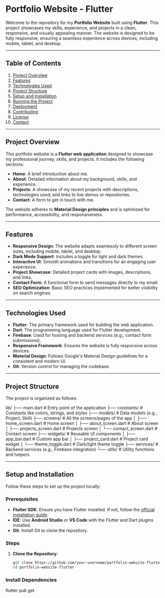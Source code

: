 # Portfolio Website - Flutter

Welcome to the repository for my **Portfolio Website** built using **Flutter**. This project showcases my skills, experience, and projects in a clean, responsive, and visually appealing manner. The website is designed to be fully responsive, ensuring a seamless experience across devices, including mobile, tablet, and desktop.

---

## Table of Contents

1. [Project Overview](#project-overview)
2. [Features](#features)
3. [Technologies Used](#technologies-used)
4. [Project Structure](#project-structure)
5. [Setup and Installation](#setup-and-installation)
6. [Running the Project](#running-the-project)
7. [Deployment](#deployment)
8. [Contributing](#contributing)
9. [License](#license)
10. [Contact](#contact)

---

## Project Overview

This portfolio website is a **Flutter web application** designed to showcase my professional journey, skills, and projects. It includes the following sections:

- **Home**: A brief introduction about me.
- **About**: Detailed information about my background, skills, and experience.
- **Projects**: A showcase of my recent projects with descriptions, technologies used, and links to live demos or repositories.
- **Contact**: A form to get in touch with me.

The website adheres to **Material Design principles** and is optimized for performance, accessibility, and responsiveness.

---

## Features

- **Responsive Design**: The website adapts seamlessly to different screen sizes, including mobile, tablet, and desktop.
- **Dark Mode Support**: Includes a toggle for light and dark themes.
- **Interactive UI**: Smooth animations and transitions for an engaging user experience.
- **Project Showcase**: Detailed project cards with images, descriptions, and links.
- **Contact Form**: A functional form to send messages directly to my email.
- **SEO Optimization**: Basic SEO practices implemented for better visibility on search engines.

---

## Technologies Used

- **Flutter**: The primary framework used for building the web application.
- **Dart**: The programming language used for Flutter development.
- **Firebase**: Used for hosting and backend services (e.g., contact form submissions).
- **Responsive Framework**: Ensures the website is fully responsive across devices.
- **Material Design**: Follows Google's Material Design guidelines for a consistent and modern UI.
- **Git**: Version control for managing the codebase.

---

## Project Structure

The project is organized as follows:

lib/
├── main.dart # Entry point of the application
├── constants/ # Constants like colors, strings, and styles
├── models/ # Data models (e.g., Project, Skill)
├── screens/ # All the screens/pages of the app
│ ├── home_screen.dart # Home screen
│ ├── about_screen.dart # About screen
│ ├── projects_screen.dart # Projects screen
│ └── contact_screen.dart # Contact screen
├── widgets/ # Reusable UI components
│ ├── app_bar.dart # Custom app bar
│ ├── project_card.dart # Project card widget
│ └── theme_toggle.dart # Dark/light theme toggle
├── services/ # Backend services (e.g., Firebase integration)
└── utils/ # Utility functions and helpers


---

## Setup and Installation

Follow these steps to set up the project locally:

### Prerequisites

- **Flutter SDK**: Ensure you have Flutter installed. If not, follow the [official installation guide](https://flutter.dev/docs/get-started/install).
- **IDE**: Use **Android Studio** or **VS Code** with the Flutter and Dart plugins installed.
- **Git**: Install Git to clone the repository.

### Steps

1. **Clone the Repository**:
   ```bash
   git clone https://github.com/your-username/portfolio-website-flutter.git
   cd portfolio-website-flutter

### Install Dependencies

flutter pub get